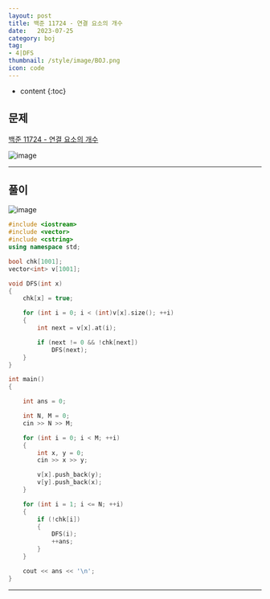 ```yaml
---
layout: post
title: 백준 11724 - 연결 요소의 개수
date:   2023-07-25
category: boj
tag:
- 4|DFS
thumbnail: /style/image/BOJ.png
icon: code
---
```


* content
{:toc}

## 문제

[백준 11724 - 연결 요소의 개수](https://www.acmicpc.net/problem/11724)  

![image](https://github.com/ssonsonya/ssonsonya.github.io/assets/116151781/7025d765-eddf-496c-97ef-56aee39668dc)
  
***
  
## 풀이

![image](https://github.com/ssonsonya/ssonsonya.github.io/assets/116151781/ae2f3225-5f3c-4d7e-bb6d-00e8fb167371)
  
```cpp
#include <iostream>
#include <vector>
#include <cstring>
using namespace std;

bool chk[1001];
vector<int> v[1001];

void DFS(int x)
{
	chk[x] = true;

	for (int i = 0; i < (int)v[x].size(); ++i)
	{
		int next = v[x].at(i);

		if (next != 0 && !chk[next])
			DFS(next);
	}
}

int main()
{

	int ans = 0;

	int N, M = 0;
	cin >> N >> M;

	for (int i = 0; i < M; ++i)
	{
		int x, y = 0;
		cin >> x >> y;

		v[x].push_back(y);
		v[y].push_back(x);
	}

	for (int i = 1; i <= N; ++i)
	{
		if (!chk[i])
		{
			DFS(i);
			++ans;
		}
	}

	cout << ans << '\n';
}
```
  
***